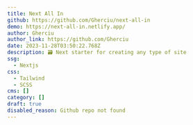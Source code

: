 ```yaml
---
title: Next All In
github: https://github.com/Gherciu/next-all-in
demo: https://next-all-in.netlify.app/
author: Gherciu
author_link: https://github.com/Gherciu
date: 2023-11-28T03:50:22.768Z
description: 🗃 Next starter for creating any type of site
ssg:
  - Nextjs
css:
  - Tailwind
  - SCSS
cms: []
category: []
draft: true
disabled_reason: Github repo not found
---
```

